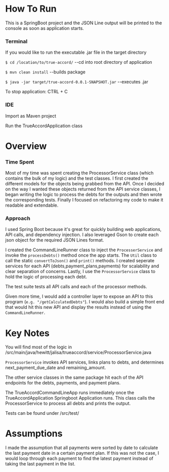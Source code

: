 # How To Run
This is a SpringBoot project and the JSON Line output will be printed to the console as soon as application starts.
### Terminal
If you would like to run the executable .jar file in the target directory 

`$ cd /location/to/true-accord/`  --cd into root directory of application

`$ mvn clean install` --builds package

`$ java -jar target/true-accord-0.0.1-SNAPSHOT.jar` --executes .jar

To stop application: CTRL + C

### IDE
Import as Maven project

Run the TrueAccordApplication class 

# Overview
### Time Spent
Most of my time was spent creating the ProcessorService class (which contains the bulk of my logic) and the test classes. I first created the different models for the objects being grabbed from the API. Once I decided on the way I wanted these objects returned from the API service classes, I began writing the logic to process the debts for the outputs and then wrote the corresponding tests. Finally I focused on refactoring my code to make it readable and extendable. 

### Approach
I used Spring Boot because it's great for quickly building web applications, API calls, and dependency injection. I also leveraged Gson to create each json object for the required JSON Lines format. 

I created the CommandLineRunner class to inject the `ProcesserService` and invoke the `processDebts()` method once the app starts. The `Util` class to call the static `convertToJson()` and `print()` methods. I created seperate services for each API (debts,payment_plans,payments) for scalability and clear separation of concerns. Lastly, I use the `ProcessorService` class to hold the logic of processing each debt. 

The test suite tests all API calls and each of the processor methods. 

Given more time, I would add a controller layer to expose an API to this program (`e.g. "/getCalculatedDebts"`). I would also build a simple front end that would hit this new API and display the results instead of using the `CommandLineRunner`. 
<!-- have completed a full back end for this internal web application and a simple front end to display the results instead of using the CommandLineRunner. -->

# Key Notes
You will find most of the logic in /src/main/java/hewitt/jalisa/trueaccord/service/ProcessorService.java 

`ProcessorService` invokes API services, links plans to debts, and determines next_payment_due_date and remaining_amount. 

The other service classes in the same package hit each of the API endpoints for the debts, payments, and payment plans.

The TrueAccordCommandLineApp runs immediately once the TrueAccordApplication Springboot Application runs. This class calls the ProcessorService to process all debts and prints the output.

Tests can be found under /src/test/

# Assumptions
I made the assumption that all payments were sorted by date to calculate the last payment date in a certain payment plan. If this was not the case, I would loop through each payment to find the latest payment instead of taking the last payment in the list. 





